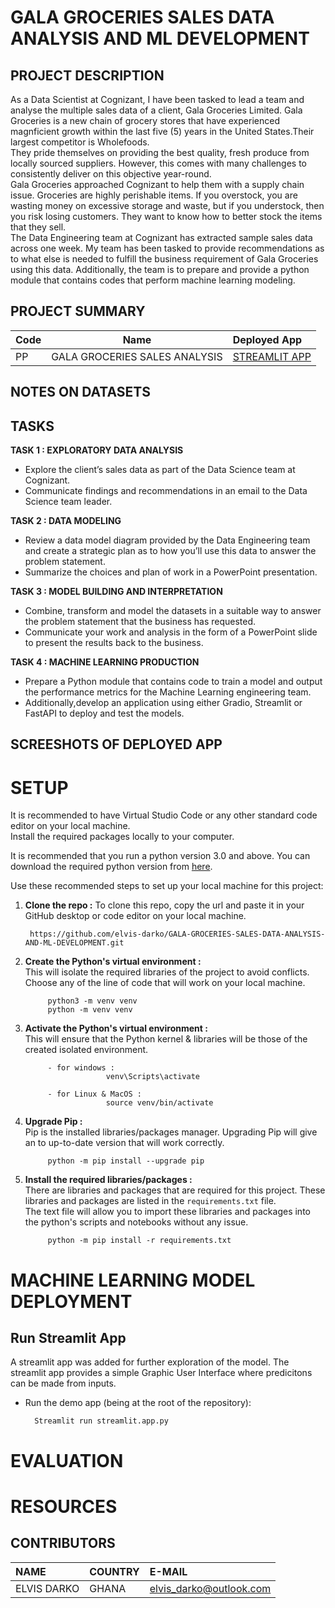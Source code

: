 # GALA GROCERIES SALES DATA ANALYSIS AND ML DEVELOPMENT

## PROJECT DESCRIPTION
As a Data Scientist at Cognizant, I have been tasked to lead a team and analyse the multiple sales data of a client, Gala Groceries Limited. Gala Groceries is a new chain of grocery stores that have experienced magnficient growth within the last five (5) years in the United States.Their largest competitor is Wholefoods. 
<br />
They pride themselves on providing the best quality, fresh produce from locally sourced suppliers. However, this comes with many challenges to consistently deliver on this objective year-round.
<br />
Gala Groceries approached Cognizant to help them with a supply chain issue. Groceries are highly perishable items. If you overstock, you are wasting money on excessive storage and waste, but if you understock, then you risk losing customers. They want to know how to better stock the items that they sell. 
<br />
The Data Engineering team at Cognizant has extracted sample sales data across one week. My team has been tasked to provide recommendations as to what else is needed to fulfill the business requirement of Gala Groceries using this data.
Additionally, the team is to prepare and provide a python module that contains codes that perform machine learning modeling.


## PROJECT SUMMARY
| Code      | Name        |   Deployed App |
|-----------|-------------|:------|
|PP         | GALA GROCERIES SALES ANALYSIS  | [STREAMLIT APP]()|



## NOTES ON DATASETS


## TASKS
**TASK 1 : EXPLORATORY DATA ANALYSIS**
- Explore the client’s sales data as part of the Data Science team at Cognizant.
- Communicate findings and recommendations in an email to the Data Science team leader.

**TASK 2 : DATA MODELING**
- Review a data model diagram provided by the Data Engineering team and create a strategic plan as to how you’ll use this data to answer the problem statement.
- Summarize the choices and plan of work in a PowerPoint presentation.

**TASK 3 : MODEL BUILDING AND INTERPRETATION**
- Combine, transform and model the datasets in a suitable way to answer the problem statement that the business has requested.
- Communicate your work and analysis in the form of a PowerPoint slide to present the results back to the business.

**TASK 4 : MACHINE LEARNING PRODUCTION**
- Prepare a Python module that contains code to train a model and output the performance metrics for the Machine Learning engineering team.
- Additionally,develop an application using either Gradio, Streamlit or FastAPI to deploy and test the models.


## SCREESHOTS OF DEPLOYED APP


# SETUP
It is recommended to have Virtual Studio Code or any other standard code editor on your local machine.<br />Install the required packages locally to your computer.

It is recommended that you run a python version 3.0 and above. 
You can download the required python version from [here](https://www.python.org/downloads/).

Use these recommended steps to set up your local machine for this project:

1. **Clone the repo :** To clone this repo, copy the url and paste it in your GitHub desktop or code editor on your local machine.
        
        https://github.com/elvis-darko/GALA-GROCERIES-SALES-DATA-ANALYSIS-AND-ML-DEVELOPMENT.git

1. **Create the Python's virtual environment :** <br />This will isolate the required libraries of the project to avoid conflicts.<br />Choose any of the line of code that will work on your local machine.

            python3 -m venv venv
            python -m venv venv


2. **Activate the Python's virtual environment :**<br />This will ensure that the Python kernel & libraries will be those of the created isolated environment.

            - for windows : 
                         venv\Scripts\activate

            - for Linux & MacOS :
                         source venv/bin/activate


3. **Upgrade Pip :**<br />Pip is the installed libraries/packages manager. Upgrading Pip will give an to up-to-date version that will work correctly.

            python -m pip install --upgrade pip


4. **Install the required libraries/packages :**<br />There are libraries and packages that are required for this project. These libraries and packages are listed in the `requirements.txt` file.<br />The text file will allow you to import these libraries and packages into the python's scripts and notebooks without any issue.

            python -m pip install -r requirements.txt 

# MACHINE LEARNING MODEL DEPLOYMENT
## Run Streamlit App
A streamlit app was added for further exploration of the model. The streamlit app provides a simple Graphic User Interface where predicitons can be made from inputs.

- Run the demo app (being at the root of the repository):
        
        Streamlit run streamlit.app.py


# EVALUATION


# RESOURCES


## CONTRIBUTORS
| NAME  |   COUNTRY |   E-MAIL  |
|:------|:----------|:----------|
|ELVIS DARKO|GHANA|elvis_darko@outlook.com|


